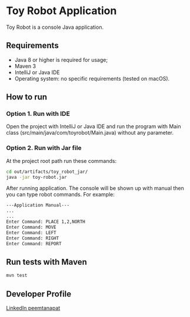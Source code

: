 # Toy Robot Application

Toy Robot is a console Java application.

## Requirements
* Java 8 or higher is required for usage;
* Maven 3
* IntelliJ or Java IDE
* Operating system: no specific requirements (tested on macOS).

## How to run
### Option 1. Run with IDE
Open the project with IntelliJ or Java IDE and run the program with Main class (src/main/java/com/toyrobot/Main.java) without any parameter.

### Option 2. Run with Jar file
At the project root path run these commands:
```bash
cd out/artifacts/toy_robot_jar/
java -jar toy-robot.jar
```
After running application.
The console will be shown up with manual then you can type robot commands.
For example:
```bash
---Application Manual---
...
...
Enter Command: PLACE 1,2,NORTH
Enter Command: MOVE
Enter Command: LEFT
Enter Command: RIGHT
Enter Command: REPORT
```

## Run tests with Maven
```bash
mvn test
```

## Developer Profile

[LinkedIn peemtanapat](https://www.linkedin.com/in/peemtanapat/)
